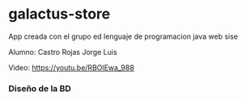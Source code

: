 # galactus-store
App creada con el grupo ed lenguaje de programacion java web sise

Alumno: Castro Rojas Jorge Luis

Video: https://youtu.be/RBOlEwa_988
### Diseño de la BD


